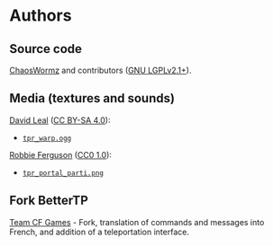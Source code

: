 # Authors

## Source code

[ChaosWormz](https://github.com/ChaosWormz) and contributors ([GNU LGPLv2.1+](https://www.gnu.org/licenses/old-licenses/lgpl-2.1.html)).

## Media (textures and sounds)

[David Leal](https://github.com/Panquesito7) ([CC BY-SA 4.0](https://creativecommons.org/licenses/by-sa/4.0/)):

- [`tpr_warp.ogg`](https://github.com/minetest-mods/teleport-request/blob/HEAD/sounds/tpr_warp.ogg)

[Robbie Ferguson](https://github.com/Cat5TV) ([CC0 1.0](https://creativecommons.org/publicdomain/zero/1.0/)):

- [`tpr_portal_parti.png`](https://github.com/minetest-mods/teleport-request/blob/HEAD/textures/tpr_portal_parti.png)

## Fork BetterTP
[Team CF Games](https://github.com/Team-CF-Games) - Fork, translation of commands and messages into French, and addition of a teleportation interface.
